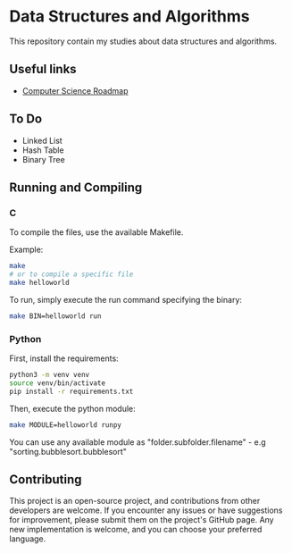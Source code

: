 # Data Structures and Algorithms

This repository contain my studies about data structures and algorithms.

## Useful links

- [Computer Science Roadmap](https://roadmap.sh/computer-science)

## To Do

- Linked List
- Hash Table
- Binary Tree

## Running and Compiling

### C

To compile the files, use the available Makefile.

Example:

```sh
make
# or to compile a specific file
make helloworld
```

To run, simply execute the run command specifying the binary:

```sh
make BIN=helloworld run
```

### Python

First, install the requirements:

```sh
python3 -m venv venv
source venv/bin/activate
pip install -r requirements.txt
```

Then, execute the python module:

```sh
make MODULE=helloworld runpy
```

You can use any available module as "folder.subfolder.filename" - e.g "sorting.bubblesort.bubblesort"

## Contributing

This project is an open-source project, and contributions from other developers are welcome. If you encounter any issues or have suggestions for improvement, please submit them on the project's GitHub page.
Any new implementation is welcome, and you can choose your preferred language.